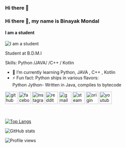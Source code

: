### Hi there 👋

### Hi there 👋, my name is Binayak Mondal
#### I am a student
![I am a student](https://media.giphy.com/media/M9gbBd9nbDrOTu1Mqx/giphy.gif)

Student at B.D.M.I


Skills: Python /JAVA/ /C++ / Kotlin 

- 🌱 I’m currently learning Python, JAVA , C++ , Kotlin 
- ⚡ Fun fact: Python ships in various flavors:  
 Python Jython- Written in Java, compiles to bytecode


[<img src='https://cdn.jsdelivr.net/npm/simple-icons@3.0.1/icons/github.svg' alt='github' height='40'>](https://github.com/binayak9932)  [<img src='https://cdn.jsdelivr.net/npm/simple-icons@3.0.1/icons/facebook.svg' alt='facebook' height='40'>](https://www.facebook.com/profile.php?id=100010488750839)  [<img src='https://cdn.jsdelivr.net/npm/simple-icons@3.0.1/icons/instagram.svg' alt='instagram' height='40'>](https://www.instagram.com/binayak.bin/)  [<img src='https://cdn.jsdelivr.net/npm/simple-icons@3.0.1/icons/reddit.svg' alt='reddit' height='40'>](https://www.reddit.com/user/BinayakMondal)  [<img src='https://cdn.jsdelivr.net/npm/simple-icons@3.0.1/icons/gmail.svg' alt='gmail' height='40'>](mondalbinayak360@gmail.com)  [<img src='https://cdn.jsdelivr.net/npm/simple-icons@3.0.1/icons/steam.svg' alt='steam' height='40'>](https://steamcommunity.com/id/someonedevelish/)  [<img src='https://cdn.jsdelivr.net/npm/simple-icons@3.0.1/icons/origin.svg' alt='origin' height='40'>](https://www.origin.com/ind/en-us/profile/Noobbaitor69)  [<img src='https://cdn.jsdelivr.net/npm/simple-icons@3.0.1/icons/youtube.svg' alt='youtube' height='40'>](https://www.youtube.com/channel/UChIuod_kmI3FTcQwFTDPsdg)  

 

[![Top Langs](https://github-readme-stats.vercel.app/api/top-langs/?username=binayak9932)](https://github.com/anuraghazra/github-readme-stats)

![GitHub stats](https://github-readme-stats.vercel.app/api?username=binayak9932&show_icons=true&count_private=true)  

![Profile views](https://gpvc.arturio.dev/binayak9932)  
